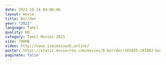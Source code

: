 ```yaml
---
date: 2021-10-16 00:00:06
layout: movie
title: Borrder
year: "2021"
language: Tamil
quality: HD
category: Tamil Movies 2021
size: 700MB
video: http://news.isaiminiweb.online/
poster: https://static.moviecrow.com/movies/0-borrder/185085-185082-borrder%20tamil%20poster-px144.jpg
paginate: false
---
```

